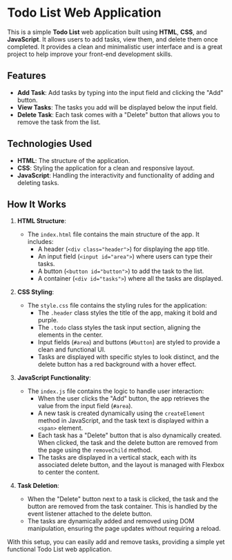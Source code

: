 # Todo List Web Application

This is a simple **Todo List** web application built using **HTML**, **CSS**, and **JavaScript**. It allows users to add tasks, view them, and delete them once completed. It provides a clean and minimalistic user interface and is a great project to help improve your front-end development skills.

## Features

- **Add Task**: Add tasks by typing into the input field and clicking the "Add" button.
- **View Tasks**: The tasks you add will be displayed below the input field.
- **Delete Task**: Each task comes with a "Delete" button that allows you to remove the task from the list.

## Technologies Used

- **HTML**: The structure of the application.
- **CSS**: Styling the application for a clean and responsive layout.
- **JavaScript**: Handling the interactivity and functionality of adding and deleting tasks.

## How It Works

1. **HTML Structure**:
   - The `index.html` file contains the main structure of the app. It includes:
     - A header (`<div class="header">`) for displaying the app title.
     - An input field (`<input id="area">`) where users can type their tasks.
     - A button (`<button id="button">`) to add the task to the list.
     - A container (`<div id="tasks">`) where all the tasks are displayed.
   
2. **CSS Styling**:
   - The `style.css` file contains the styling rules for the application:
     - The `.header` class styles the title of the app, making it bold and purple.
     - The `.todo` class styles the task input section, aligning the elements in the center.
     - Input fields (`#area`) and buttons (`#button`) are styled to provide a clean and functional UI.
     - Tasks are displayed with specific styles to look distinct, and the delete button has a red background with a hover effect.

3. **JavaScript Functionality**:
   - The `index.js` file contains the logic to handle user interaction:
     - When the user clicks the "Add" button, the app retrieves the value from the input field (`#area`).
     - A new task is created dynamically using the `createElement` method in JavaScript, and the task text is displayed within a `<span>` element.
     - Each task has a "Delete" button that is also dynamically created. When clicked, the task and the delete button are removed from the page using the `removeChild` method.
     - The tasks are displayed in a vertical stack, each with its associated delete button, and the layout is managed with Flexbox to center the content.

4. **Task Deletion**:
   - When the "Delete" button next to a task is clicked, the task and the button are removed from the task container. This is handled by the event listener attached to the delete button.
   - The tasks are dynamically added and removed using DOM manipulation, ensuring the page updates without requiring a reload.

With this setup, you can easily add and remove tasks, providing a simple yet functional Todo List web application.

